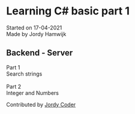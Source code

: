 # Learning C# basic part 1

Started on 17-04-2021
<br/>
Made by Jordy Hamwijk

## Backend - Server

Part 1
<br/>
Search strings
<br/>
<br/>
Part 2
<br/>
Integer and Numbers

Contributed by
<a href="https://www.jdacoder.nl" >Jordy Coder</a>
